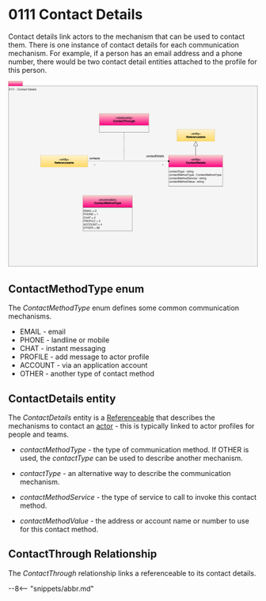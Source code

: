 <!-- SPDX-License-Identifier: CC-BY-4.0 -->
<!-- Copyright Contributors to the Egeria project. -->

# 0111 Contact Details

Contact details link actors to the mechanism that can be used to contact them.  There is one instance of contact details for each communication mechanism.  For example, if a person has an email address and a phone number, there would be two contact detail entities attached to the profile for this person. 

![UML](0111-Contact-Details.svg)

## ContactMethodType enum

The *ContactMethodType* enum defines some common communication mechanisms.

* EMAIL - email
* PHONE - landline or mobile
* CHAT - instant messaging
* PROFILE - add message to actor profile
* ACCOUNT - via an application account
* OTHER - another type of contact method

## ContactDetails entity
 
The *ContactDetails* entity is a [Referenceable](/types/0/0010-Base-Model) that describes the mechanisms to contact an [actor](/types/1/0110-Actors) - this is typically linked to actor profiles for people and teams.

- *contactMethodType* - the type of communication method.  If OTHER is used, the *contactType* can be used to describe another mechanism.

- *contactType* - an alternative way to describe the communication mechanism.
  
- *contactMethodService* - the type of service to call to invoke this contact method.

- *contactMethodValue* - the address or account name or number to use for this contact method.
 
## ContactThrough Relationship

The *ContactThrough* relationship links a referenceable to its contact details.

--8<-- "snippets/abbr.md"
